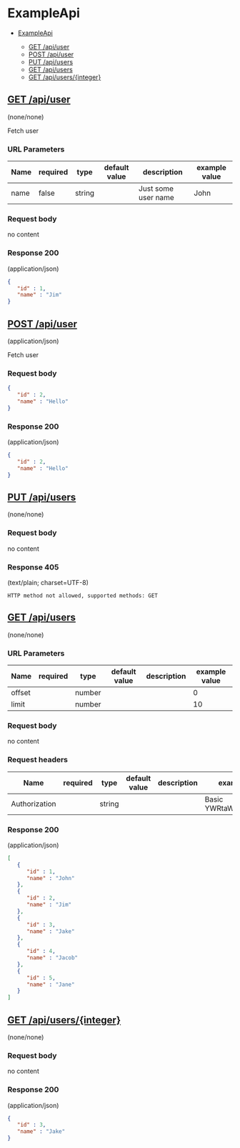 # ExampleApi

* [ExampleApi](#exampleapi)

    *  [GET /api/user](#get-apiuser)  
    *  [POST /api/user](#post-apiuser)  
    *  [PUT /api/users](#put-apiusers)  
    *  [GET /api/users](#get-apiusers)  
    *  [GET /api/users/{integer}](#get-apiusersinteger)  



##  [GET /api/user](#get-apiuser) 
(none/none)

 Fetch user 


### URL Parameters
Name        | required | type     | default value | description | example value
--- | ---  | --- | --- | --- | ---
  name | false | string |  | Just some user name | John 


### Request body

no content



### Response 200
(application/json)

```json
{
   "id" : 1,
   "name" : "Jim"
}
```


##  [POST /api/user](#post-apiuser) 
(application/json)

 Fetch user 



### Request body

```json
{
   "id" : 2,
   "name" : "Hello"
}
```



### Response 200
(application/json)

```json
{
   "id" : 2,
   "name" : "Hello"
}
```


##  [PUT /api/users](#put-apiusers) 
(none/none)





### Request body

no content



### Response 405
(text/plain; charset=UTF-8)

```
HTTP method not allowed, supported methods: GET
```


##  [GET /api/users](#get-apiusers) 
(none/none)




### URL Parameters
Name        | required | type     | default value | description | example value
--- | ---  | --- | --- | --- | ---
  offset |  | number |  |  | 0 
  limit |  | number |  |  | 10 


### Request body

no content


### Request headers
Name        | required | type     | default value | description | example value
--- | ---  | --- | --- | --- | ---
  Authorization |  | string |  |  | Basic YWRtaW46YWRtaW4= 


### Response 200
(application/json)

```json
[
   {
      "id" : 1,
      "name" : "John"
   },
   {
      "id" : 2,
      "name" : "Jim"
   },
   {
      "id" : 3,
      "name" : "Jake"
   },
   {
      "id" : 4,
      "name" : "Jacob"
   },
   {
      "id" : 5,
      "name" : "Jane"
   }
]
```


##  [GET /api/users/{integer}](#get-apiusersinteger) 
(none/none)





### Request body

no content



### Response 200
(application/json)

```json
{
   "id" : 3,
   "name" : "Jake"
}
```